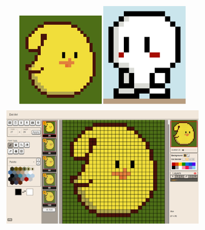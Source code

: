 <p align="center">
<img src="./frontend/screenshots/jellyppi.gif" width="216px"/>
<img src="./frontend/screenshots/man.gif" width="216px"/>
</p>

<p align="center"><img src="./frontend/screenshots/jellyppi.png" width="700px"/></p>
